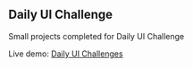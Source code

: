 ## Daily UI Challenge

Small projects completed for Daily UI Challenge

Live demo: [Daily UI Challenges](https://theresa-e.github.io/daily-ui-challenge/)